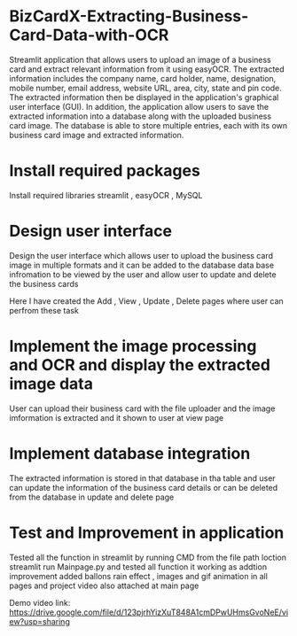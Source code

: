 # BizCardX-Extracting-Business-Card-Data-with-OCR

Streamlit application that allows users to upload an image of a business card and extract relevant information from it using
easyOCR. The extracted information includes the company name, card holder, name, designation, mobile number, email address, 
website URL, area, city, state and pin code. The extracted information then be displayed in the application's graphical user interface (GUI).
In addition, the application allow users to save the extracted information into a database along with the uploaded business card image. 
The database is able to store multiple entries, each with its own business card image and extracted information.

# Install required packages 

Install required libraries streamlit , easyOCR , MySQL 

# Design user interface 

Design the user interface which allows user to upload the business card image in multiple formats and it can be added to the database 
data base infromation to be viewed by the user and allow user to update and delete the business cards 

Here I have created the Add , View , Update , Delete pages where user can perfrom these task 

# Implement the image processing and OCR and display the extracted image data 

User can upload their business card with the file uploader and the image imformation is extracted and it shown to user at view page 

# Implement database integration 

The extracted information is stored in that database in tha table and user can update the information of the business card details or can be deleted from
the database in update and delete page 

# Test and Improvement in application
Tested all the function in streamlit by running CMD from the file path loction streamlit run Mainpage.py and tested all function it working
as addtion improvement added ballons rain effect , images and gif animation in all pages and project video also attached at main page 

Demo video link: https://drive.google.com/file/d/123pjrhYizXuT848A1cmDPwUHmsGvoNeE/view?usp=sharing
